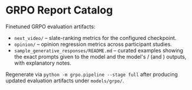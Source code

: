 # GRPO Report Catalog

Finetuned GRPO evaluation artifacts:

- `next_video/` – slate-ranking metrics for the configured checkpoint.
- `opinion/` – opinion regression metrics across participant studies.
- `sample_generative_responses/README.md` – curated examples showing the exact
  prompts given to the model and the model's <think>/<answer> (and <opinion>)
  outputs, with explanatory notes.

Regenerate via `python -m grpo.pipeline --stage full` after producing updated evaluation artifacts under `models/grpo/`.
